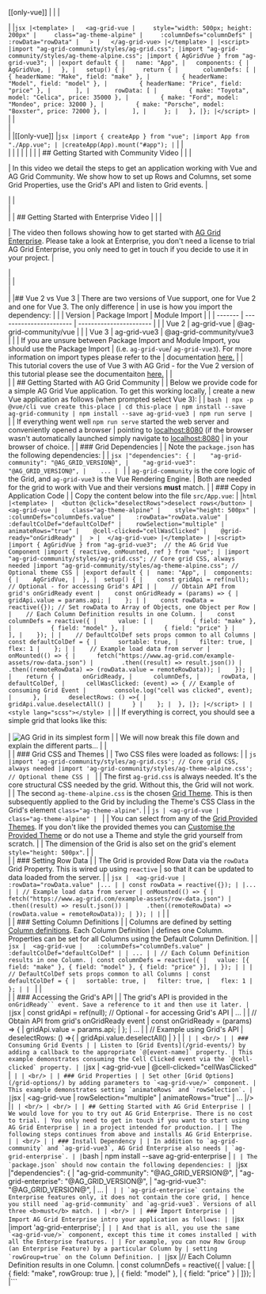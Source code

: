 [[only-vue]]
|
|<tabs heading="Quick Look Code Example">
|<div tab-label="App.vue">
|
|```jsx
|<template>
|   <ag-grid-vue
|     style="width: 500px; height: 200px"
|     class="ag-theme-alpine"
|     :columnDefs="columnDefs"
|     :rowData="rowData"
|   >
|   </ag-grid-vue>
|</template>
|
|<script>
|import "ag-grid-community/styles/ag-grid.css";
|import "ag-grid-community/styles/ag-theme-alpine.css";
|import { AgGridVue } from "ag-grid-vue3";
|
|export default {
|   name: "App",
|   components: {
|     AgGridVue,
|   },
|   setup() {
|     return {
|       columnDefs: [
|         { headerName: "Make", field: "make" },
|         { headerName: "Model", field: "model" },
|         { headerName: "Price", field: "price" },
|       ],
|       rowData: [
|         { make: "Toyota", model: "Celica", price: 35000 },
|         { make: "Ford", model: "Mondeo", price: 32000 },
|         { make: "Porsche", model: "Boxster", price: 72000 },
|       ],
|     };
|   },
|};
|</script>
|```
|
|</div>
|<div tab-label="main.js">
|
|[[only-vue]]
|```jsx
|import { createApp } from "vue";
|import App from "./App.vue";
|
|createApp(App).mount("#app");
|```
|
|</div>
|
| <tabs-footer>
| <open-in-cta type="codesandbox" href="https://codesandbox.io/s/ag-grid-vue-3-example-bvwik?file=/src/main.js" />
| </tabs-footer>
|
|</tabs>
|
| ## Getting Started with Community Video
|
| <video-section id="V14w_NFuZB4" title="Video Tutorial for Getting Started with AG Grid Community">
| <p>
|     In this video we detail the steps to get an application working with Vue and AG Grid Community. We show how to set up Rows and Columns, set some Grid Properties, use the Grid's API and listen to Grid events.
| </p>
| </video-section>
| <br/>
| <br/>
|
| ## Getting Started with Enterprise Video
|
| <video-section id="9WnYqSxTuE8" title="Getting Started with AG Grid Enterprise">
| <p>
|     The video then follows showing how to get started with <a href="../licensing/">AG Grid Enterprise</a>. Please take a look at Enterprise, you don't need a license to trial AG Grid Enterprise, you only need to get in touch if you decide to use it in your project.
| </p>
| <br/>
| </video-section>
| <br/>
| <br/>
|
|## Vue 2 vs Vue 3
| There are two versions of Vue support, one for Vue 2 and one for Vue 3. The only difference
| in use is how you import the dependency:
|
| | Version | Package Import          | Module Import          |
| | ------- | ----------------------- | ----------------------- |
| | Vue 2   | ag-grid-vue             | @ag-grid-community/vue  |
| | Vue 3   | ag-grid-vue3            | @ag-grid-community/vue3 |
|
| If you are unsure between Package Import and Module Import, you should use the Package Import
| (i.e. `ag-grid-vue`/ `ag-grid-vue3`). For more information on import types please refer to the 
| documentation [here.](/modules/)
|
| This tutorial covers the use of Vue 3 with AG Grid - for the Vue 2 version of this tutorial please see the documentaiton [here.](/vue2/)
|
| <br/>
|
| ## Getting Started with AG Grid Community
|
| Below we provide code for a simple AG Grid Vue application. To get this working locally,
| create a new Vue application as follows (when prompted select Vue 3):
|
| ```bash
| npx -p @vue/cli vue create this-place
| cd this-place
| npm install --save ag-grid-community
| npm install --save ag-grid-vue3
| npm run serve
| ```
|
| If everything went well `npm run serve` started the web server and conveniently opened a browser
| pointing to [localhost:8080](http://localhost:8080) (if the browser wasn't automatically launched simply navigate to [localhost:8080](http://localhost:8080)
| in your browser of choice.
|
| ### Grid Dependencies
|
| Note the `package.json` has the following dependencies:
|
| ```jsx
|"dependencies": {
|    "ag-grid-community": "@AG_GRID_VERSION@",
|    "ag-grid-vue3": "@AG_GRID_VERSION@",
|    ...
| ```
|
| `ag-grid-community` is the core logic of the Grid, and `ag-grid-vue3` is the Vue Rendering Engine.
| Both are needed for the grid to work with Vue and their versions <b>must</b> match.
|
| ### Copy in Application Code
|
| Copy the content below into the file `src/App.vue`:
|
|```html
|<template>
|  <button @click="deselectRows">deselect rows</button>
|  <ag-grid-vue
|    class="ag-theme-alpine"
|    style="height: 500px"
|    :columnDefs="columnDefs.value"
|    :rowData="rowData.value"
|    :defaultColDef="defaultColDef"
|    rowSelection="multiple"
|    animateRows="true"
|    @cell-clicked="cellWasClicked"
|    @grid-ready="onGridReady"
|  >
|  </ag-grid-vue>
|</template>
|
|<script>
|import { AgGridVue } from "ag-grid-vue3";  // the AG Grid Vue Component
|import { reactive, onMounted, ref } from "vue";
|
|import "ag-grid-community/styles/ag-grid.css"; // Core grid CSS, always needed
|import "ag-grid-community/styles/ag-theme-alpine.css"; // Optional theme CSS
|
|export default {
|  name: "App",
|  components: {
|    AgGridVue,
|  },
|  setup() {
|    const gridApi = ref(null); // Optional - for accessing Grid's API
|
|    // Obtain API from grid's onGridReady event
|    const onGridReady = (params) => {
|      gridApi.value = params.api;
|    };
|
|    const rowData = reactive({}); // Set rowData to Array of Objects, one Object per Row
|
|    // Each Column Definition results in one Column.
|    const columnDefs = reactive({
|      value: [
|           { field: "make" },
|           { field: "model" },
|           { field: "price" }
|      ],
|    });
|
|    // DefaultColDef sets props common to all Columns
|    const defaultColDef = {
|      sortable: true,
|      filter: true,
|      flex: 1
|    };
|
|    // Example load data from server
|    onMounted(() => {
|      fetch("https://www.ag-grid.com/example-assets/row-data.json")
|        .then((result) => result.json())
|        .then((remoteRowData) => (rowData.value = remoteRowData));
|    });
|
|    return {
|      onGridReady,
|      columnDefs,
|      rowData,
|      defaultColDef,
|      cellWasClicked: (event) => { // Example of consuming Grid Event
|        console.log("cell was clicked", event);
|      },
|      deselectRows: () =>{
|        gridApi.value.deselectAll()
|      }
|    };
|  },
|};
|</script>
|
|<style lang="scss"></style>
|```
|
| If everything is correct, you should see a simple grid that looks like this:<br/><br/>
| ![AG Grid in its simplest form](resources/step1.png)
|
| We will now break this file down and explain the different parts...
|
| <br/>
|
| ### Grid CSS and Themes
|
| Two CSS files were loaded as follows:
|
| ```js
|import 'ag-grid-community/styles/ag-grid.css'; // Core grid CSS, always needed
|import 'ag-grid-community/styles/ag-theme-alpine.css'; // Optional theme CSS
| ```
|
| The first `ag-grid.css` is always needed. It's the core structural CSS needed by the grid. Without this, the Grid will not work.
|
| The second `ag-theme-alpine.css` is the chosen [Grid Theme](/themes/). This is then subsequently applied to the Grid by including the Theme's CSS Class in the Grid's element `class="ag-theme-alpine"`.
|
| ```js
| <ag-grid-vue
|    class="ag-theme-alpine"
| ```
|
| You can select from any of the [Grid Provided Themes](/themes/). If you don't like the provided themes you can [Customise the Provided Theme](/themes/) or do not use a Theme and style the grid yourself from scratch.
|
| The dimension of the Grid is also set on the grid's element `style="height: 500px"`.
|
| <br/>
|
| ### Setting Row Data
|
| The Grid is provided Row Data via the `rowData` Grid Property. This is wired up using `reactive`
| so that it can be updated to data loaded from the server.
|
| ```jsx
|  <ag-grid-vue
|    :rowData="rowData.value"
|...
|
| const rowData = reactive({});
|
|...
|
| // Example load data from server
| onMounted(() => {
|   fetch("https://www.ag-grid.com/example-assets/row-data.json")
|     .then((result) => result.json())
|     .then((remoteRowData) => (rowData.value = remoteRowData));
| });
|
|```
|
| <br/>
|
| ### Setting Column Definitions
|
| Columns are defined by setting [Column definitions](/column-definitions/). Each Column Definition
| defines one Column. Properties can be set for all Columns using the Default Column Definition.
|
| ```jsx
|  <ag-grid-vue
|    :columnDefs="columnDefs.value"
|    :defaultColDef="defaultColDef"
|
| ...
|
| // Each Column Definition results in one Column.
| const columnDefs = reactive({
|   value: [{ field: "make" }, { field: "model" }, { field: "price" }],
| });
|
|
| // DefaultColDef sets props common to all Columns
| const defaultColDef = {
|   sortable: true,
|   filter: true,
|   flex: 1
| };
|
| ```
|
| <br/>
|
| ### Accessing the Grid's API
|
| The grid's API is provided in the ```onGridReady`` event. Save a reference to it and then use it later.
|
|```jsx
| const gridApi = ref(null); // Optional - for accessing Grid's API
| ...
|
| // Obtain API from grid's onGridReady event
| const onGridReady = (params) => {
|   gridApi.value = params.api;
| };
| ...
|
| // Example using Grid's API
| deselectRows: () =>{
|   gridApi.value.deselectAll()
| }
|
|```
|
| <br/>
|
| ### Consuming Grid Events
|
| Listen to [Grid Events](/grid-events/) by adding a callback to the appropriate `@[event-name]` property.
| This example demonstrates consuming the Cell Clicked event via the `@cell-clicked` property.
|
|```jsx
|  <ag-grid-vue
|    @cell-clicked="cellWasClicked"
|```
|
| <br/>
|
| ### Grid Properties
|
| Set other [Grid Options](/grid-options/) by adding parameters to `<ag-grid-vue/>` component.
| This example demonstrates setting `animateRows` and `rowSelection`.
|
|```jsx
|  <ag-grid-vue
|    rowSelection="multiple"
|    animateRows="true"
|    ...
|/>
|```
|
| <br/>
| <br/>
|
| ## Getting Started with AG Grid Enterprise
|
| We would love for you to try out AG Grid Enterprise. There is no cost to trial.
| You only need to get in touch if you want to start using AG Grid Enterprise
| in a project intended for production.
|
| The following steps continues from above and installs AG Grid Enterprise.
|
| <br/>
|
| ### Install Dependency
|
| In addition to `ag-grid-community` and `ag-grid-vue3`, AG Grid Enterprise also needs
| `ag-grid-enterprise`.
|
| ```bash
| npm install --save ag-grid-enterprise
| ```
|
| The `package.json` should now contain the following dependencies:
|
| ```jsx
|"dependencies": {
|    "ag-grid-community": "@AG_GRID_VERSION@",
|    "ag-grid-enterprise": "@AG_GRID_VERSION@",
|    "ag-grid-vue3": "@AG_GRID_VERSION@",
|    ...
| ```
|
| `ag-grid-enterprise` contains the Enterprise features only, it does not contain the core grid,
| hence you still need `ag-grid-community` and `ag-grid-vue3`. Versions of all three <b>must</b> match.
|
| <br/>
|
| ### Import Enterprise
|
| Import AG Grid Enterprise intro your application as follows:
|
|```jsx
|import 'ag-grid-enterprise';
|```
|
| And that is all, you use the same `<ag-grid-vue/>` component, except this time it comes installed
| with all the Enterprise features.
|
| For example, you can now Row Group (an Enterprise Feature) by a particular Column by
| setting `rowGroup=true` on the Column Definition.
|
|```jsx
|// Each Column Definition results in one Column.
| const columnDefs = reactive({
|   value: [
|        { field: "make", rowGroup: true }, 
|        { field: "model" }, 
|        { field: "price" }
|   ]});
|
|```
